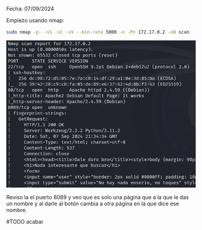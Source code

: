 Fecha: 07/09/2024

Empiezo usando nmap: 
```bash
sudo nmap -p- -sS -sC -sV --min-rate 5000 -n -Pn 172.17.0.2 -oN scan
```

![](Imágenes/Pasted%20image%2020240907233656.png)

Reviso la el puerto 8089 y veo que es solo una página que a la que le das un nombre y al darle al botón cambia a otra página en la que dice ese nombre.  

#TODO acabar
